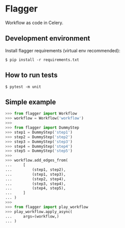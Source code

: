 # Flagger
Workflow as code in Celery.

## Development environment
Install flagger requirements (virtual env recommended):

    $ pip install -r requirements.txt

## How to run tests
    $ pytest -m unit

## Simple example

```python
>>> from flagger import Workflow
>>> workflow = Workflow('workflow')
>>>
>>> from flagger import DummyStep
>>> step1 = DummyStep('step1')
>>> step2 = DummyStep('step2')
>>> step3 = DummyStep('step3')
>>> step4 = DummyStep('step4')
>>> step5 = DummyStep('step5')
>>>
>>> workflow.add_edges_from(
...     [
...         (step1, step2),
...         (step1, step3),
...         (step2, step4),
...         (step3, step4),
...         (step4, step5),
...     ]
... )
>>> 
>>> from flagger import play_workflow
>>> play_workflow.apply_async(
...     args=(workflow,)
... )
```
